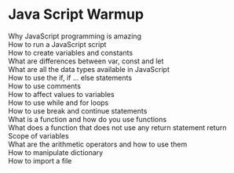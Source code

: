 # Java Script Warmup
Why JavaScript programming is amazing<br>
How to run a JavaScript script<br>
How to create variables and constants<br>
What are differences between var, const and let<br>
What are all the data types available in JavaScript<br>
How to use the if, if ... else statements<br>
How to use comments<br>
How to affect values to variables<br>
How to use while and for loops<br>
How to use break and continue statements<br>
What is a function and how do you use functions<br>
What does a function that does not use any return statement return<br>
Scope of variables<br>
What are the arithmetic operators and how to use them<br>
How to manipulate dictionary<br>
How to import a file<br>
